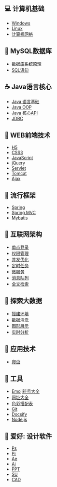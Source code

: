 ## 💻 计算机基础
- [Windows](notes/计算机基础_windows.md) </br>
- [Linux](notes/计算机基础_linux.md) </br>
- [计算机网络](notes/计算机基础_网络.md) </br>

## 💾 MySQL数据库
- [数据库系统原理](notes/mysql_数据库系统原理) </br>
- [SQL语句](notes/mysql_sql语句.md) </br>

## ☕ Java语言核心
- [Java 语言基础](notes/java_语言基础.md) </br>
- [Java OOP](notes/java_oop.md) </br>
- [Java 核心API](notes/java_api.md) </br>
- [JDBC](notes/java_jdbc.md) </br>

## 📑 WEB前端技术
- [H5](notes/web_html5.md) </br>
- [CSS3](notes/web_css3.md) </br>
- [JavaScript](notes/web_javascript.md) </br>
- [jQuery](notes/web_jquery.md) </br>
- [Servlet](notes/web_servlet.md) </br>
- [Tomcat](notes/web_tomcat.md) </br>
- [Ajax](notes/web_ajax.md) </br>

## 🌿 流行框架
- [Spring](notes/框架_spring.md) </br>
- [Spring MVC](notes/框架_spring_mvc.md) </br>
- [Mybatis](notes/框架_mybatis.md) </br>

## 🚀 互联网架构
- [单点登录](notes/架构_sso.md) </br>
- [权限管理](notes/架构_权限管理.md) </br>
- [并发优化](notes/架构_并发优化.md) </br>
- [定时任务](notes/架构_定时任务.md) </br>
- [微服务](notes/架构_微服务.md) </br>
- [消息队列](notes/架构_消息队列.md) </br>
- [全文检索](notes/架构_全文检索.md) </br>

## 💎 探索大数据
- [搭建环境](notes/大数据_环境.md) </br>
- [数据清洗](notes/大数据_数据清洗.md) </br>
- [图形展示](notes/大数据_图形展示.md) </br>
- [实时分析](notes/大数据_实时分析.md) </br>

## 📡 应用技术
- [爬虫](notes/应用技术_爬虫.md) </br>

## 🔨 工具
- [Emoji符号大全](notes/工具_emoji.md) </br>
- [网址大全](notes/工具_websites.md) </br>
- [色彩搭配表](notes/工具_colors.md) </br>
- [Git](notes/工具_git.md) </br>
- [Docsify](notes/工具_docsify.md) </br>
- [Node.js](notes/工具_nodejs.md) </br>

## 📐 爱好: 设计软件
- [Ps](notes/设计_photoshop.md) </br>
- [Pr](notes/设计_premiere.md) </br>
- [Ae](notes/设计_after_effects.md) </br>
- [Ai](notes/设计_illustrator.md) </br>
- [PPT](notes/设计_powerpoint.md) </br>
- [SU](notes/设计_sketchup.md) </br>
- [CAD](notes/设计_autocad.md) </br>

